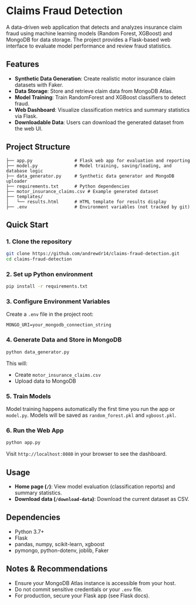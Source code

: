 # Claims Fraud Detection

A data-driven web application that detects and analyzes insurance claim fraud using machine learning models (Random Forest, XGBoost) and MongoDB for data storage. The project provides a Flask-based web interface to evaluate model performance and review fraud statistics.

## Features

- **Synthetic Data Generation**: Create realistic motor insurance claim datasets with Faker.
- **Data Storage**: Store and retrieve claim data from MongoDB Atlas.
- **Model Training**: Train RandomForest and XGBoost classifiers to detect fraud.
- **Web Dashboard**: Visualize classification metrics and summary statistics via Flask.
- **Downloadable Data**: Users can download the generated dataset from the web UI.

## Project Structure

```
├── app.py                # Flask web app for evaluation and reporting
├── model.py              # Model training, saving/loading, and database logic
├── data_generator.py     # Synthetic data generator and MongoDB uploader
├── requirements.txt      # Python dependencies
├── motor_insurance_claims.csv # Example generated dataset
├── templates/
│   └── results.html      # HTML template for results display
├── .env                  # Environment variables (not tracked by git)
```

## Quick Start

### 1. Clone the repository

```bash
git clone https://github.com/andrewdr14/claims-fraud-detection.git
cd claims-fraud-detection
```

### 2. Set up Python environment

```bash
pip install -r requirements.txt
```

### 3. Configure Environment Variables

Create a `.env` file in the project root:

```
MONGO_URI=your_mongodb_connection_string
```

### 4. Generate Data and Store in MongoDB

```bash
python data_generator.py
```

This will:
- Create `motor_insurance_claims.csv`
- Upload data to MongoDB

### 5. Train Models

Model training happens automatically the first time you run the app or `model.py`. Models will be saved as `random_forest.pkl` and `xgboost.pkl`.

### 6. Run the Web App

```bash
python app.py
```

Visit `http://localhost:8080` in your browser to see the dashboard.

## Usage

- **Home page (`/`)**: View model evaluation (classification reports) and summary statistics.
- **Download data (`/download-data`)**: Download the current dataset as CSV.

## Dependencies

- Python 3.7+
- Flask
- pandas, numpy, scikit-learn, xgboost
- pymongo, python-dotenv, joblib, Faker


## Notes & Recommendations

- Ensure your MongoDB Atlas instance is accessible from your host.
- Do not commit sensitive credentials or your `.env` file.
- For production, secure your Flask app (see Flask docs).


